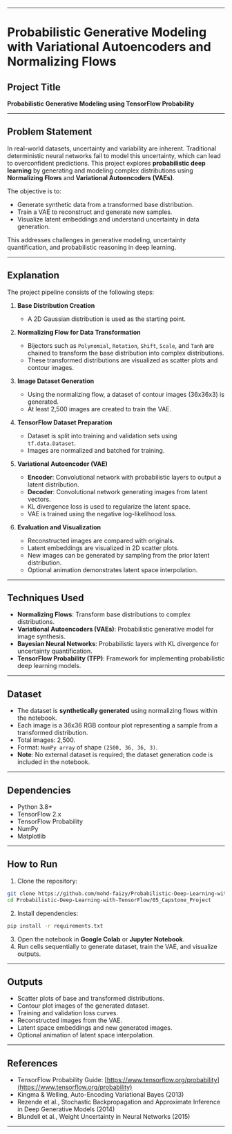 
---

# Probabilistic Generative Modeling with Variational Autoencoders and Normalizing Flows

## Project Title

**Probabilistic Generative Modeling using TensorFlow Probability**

---

## Problem Statement

In real-world datasets, uncertainty and variability are inherent. Traditional deterministic neural networks fail to model this uncertainty, which can lead to overconfident predictions. This project explores **probabilistic deep learning** by generating and modeling complex distributions using **Normalizing Flows** and **Variational Autoencoders (VAEs)**.

The objective is to:

* Generate synthetic data from a transformed base distribution.
* Train a VAE to reconstruct and generate new samples.
* Visualize latent embeddings and understand uncertainty in data generation.

This addresses challenges in generative modeling, uncertainty quantification, and probabilistic reasoning in deep learning.

---

## Explanation

The project pipeline consists of the following steps:

1. **Base Distribution Creation**

   * A 2D Gaussian distribution is used as the starting point.

2. **Normalizing Flow for Data Transformation**

   * Bijectors such as `Polynomial`, `Rotation`, `Shift`, `Scale`, and `Tanh` are chained to transform the base distribution into complex distributions.
   * These transformed distributions are visualized as scatter plots and contour images.

3. **Image Dataset Generation**

   * Using the normalizing flow, a dataset of contour images (36x36x3) is generated.
   * At least 2,500 images are created to train the VAE.

4. **TensorFlow Dataset Preparation**

   * Dataset is split into training and validation sets using `tf.data.Dataset`.
   * Images are normalized and batched for training.

5. **Variational Autoencoder (VAE)**

   * **Encoder**: Convolutional network with probabilistic layers to output a latent distribution.
   * **Decoder**: Convolutional network generating images from latent vectors.
   * KL divergence loss is used to regularize the latent space.
   * VAE is trained using the negative log-likelihood loss.

6. **Evaluation and Visualization**

   * Reconstructed images are compared with originals.
   * Latent embeddings are visualized in 2D scatter plots.
   * New images can be generated by sampling from the prior latent distribution.
   * Optional animation demonstrates latent space interpolation.

---

## Techniques Used

* **Normalizing Flows**: Transform base distributions to complex distributions.
* **Variational Autoencoders (VAEs)**: Probabilistic generative model for image synthesis.
* **Bayesian Neural Networks**: Probabilistic layers with KL divergence for uncertainty quantification.
* **TensorFlow Probability (TFP)**: Framework for implementing probabilistic deep learning models.

---

## Dataset

* The dataset is **synthetically generated** using normalizing flows within the notebook.
* Each image is a 36x36 RGB contour plot representing a sample from a transformed distribution.
* Total images: 2,500.
* Format: `NumPy array` of shape `(2500, 36, 36, 3)`.
* **Note**: No external dataset is required; the dataset generation code is included in the notebook.

---

## Dependencies

* Python 3.8+
* TensorFlow 2.x
* TensorFlow Probability
* NumPy
* Matplotlib

---

## How to Run

1. Clone the repository:

```bash
git clone https://github.com/mohd-faizy/Probabilistic-Deep-Learning-with-TensorFlow.git
cd Probabilistic-Deep-Learning-with-TensorFlow/05_Capstone_Project
```

2. Install dependencies:

```bash
pip install -r requirements.txt
```

3. Open the notebook in **Google Colab** or **Jupyter Notebook**.
4. Run cells sequentially to generate dataset, train the VAE, and visualize outputs.

---

## Outputs

* Scatter plots of base and transformed distributions.
* Contour plot images of the generated dataset.
* Training and validation loss curves.
* Reconstructed images from the VAE.
* Latent space embeddings and new generated images.
* Optional animation of latent space interpolation.

---

## References

* TensorFlow Probability Guide: [https://www.tensorflow.org/probability](https://www.tensorflow.org/probability)
* Kingma & Welling, Auto-Encoding Variational Bayes (2013)
* Rezende et al., Stochastic Backpropagation and Approximate Inference in Deep Generative Models (2014)
* Blundell et al., Weight Uncertainty in Neural Networks (2015)

---

